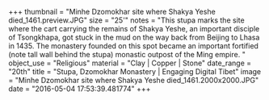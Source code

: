 +++
thumbnail = "Minhe Dzomokhar site where Shakya Yeshe died_1461.preview.JPG"
size = "25'"
notes = "This stupa marks the site where the cart carrying the remains of Shakya Yeshe, an important disciple of Tsongkhapa, got stuck in the mud on the way back from Beijing to Lhasa in 1435. The monastery founded on this spot became an important fortified (note tall wall behind the stupa) monastic outpost of the Ming empire. "
object_use = "Religious"
material = "Clay | Copper | Stone"
date_range = "20th"
title = "Stupa, Dzomokhar Monastery | Engaging Digital Tibet"
image = "Minhe Dzomokhar site where Shakya Yeshe died_1461.2000x2000.JPG"
date = "2016-05-04 17:53:39.481774"
+++
